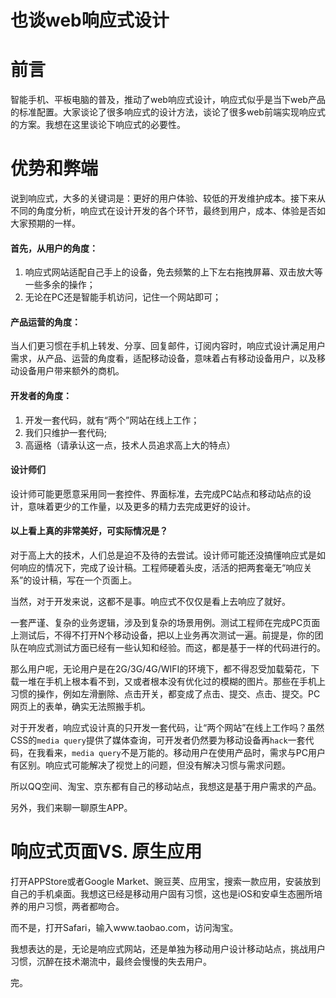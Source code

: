 # 也谈web响应式设计


# 前言
智能手机、平板电脑的普及，推动了web响应式设计，响应式似乎是当下web产品的标准配置。大家谈论了很多响应式的设计方法，谈论了很多web前端实现响应式的方案。我想在这里谈论下响应式的必要性。

# 优势和弊端

说到响应式，大多的关键词是：更好的用户体验、较低的开发维护成本。接下来从不同的角度分析，响应式在设计开发的各个环节，最终到用户，成本、体验是否如大家预期的一样。


#### 首先，从用户的角度：

1. 响应式网站适配自己手上的设备，免去频繁的上下左右拖拽屏幕、双击放大等一些多余的操作；
2. 无论在PC还是智能手机访问，记住一个网站即可；

#### 产品运营的角度：

当人们更习惯在手机上转发、分享、回复邮件，订阅内容时，响应式设计满足用户需求，从产品、运营的角度看，适配移动设备，意味着占有移动设备用户，以及移动设备用户带来额外的商机。



#### 开发者的角度：

1. 开发一套代码，就有“两个”网站在线上工作；
2. 我们只维护一套代码;
3. 高逼格（请承认这一点，技术人员追求高上大的特点）

#### 设计师们

设计师可能更愿意采用同一套控件、界面标准，去完成PC站点和移动站点的设计，意味着更少的工作量，以及更多的精力去完成更好的设计。

#### 以上看上真的非常美好，可实际情况是？

对于高上大的技术，人们总是迫不及待的去尝试。设计师可能还没搞懂响应式是如何响应的情况下，完成了设计稿。工程师硬着头皮，活活的把两套毫无“响应关系”的设计稿，写在一个页面上。

当然，对于开发来说，这都不是事。响应式不仅仅是看上去响应了就好。

一套严谨、复杂的业务逻辑，涉及到复杂的场景用例。测试工程师在完成PC页面上测试后，不得不打开N个移动设备，把以上业务再次测试一遍。前提是，你的团队在响应式测试方面已经有一些认知和经验。而这，都是基于一样的代码进行的。

那么用户呢，无论用户是在2G/3G/4G/WIFI的环境下，都不得忍受加载菊花，下载一堆在手机上根本看不到，又或者根本没有优化过的模糊的图片。那些在手机上习惯的操作，例如左滑删除、点击开关，都变成了点击、提交、点击、提交。PC网页上的表单，确实无法照搬手机。

对于开发者，响应式设计真的只开发一套代码，让“两个网站”在线上工作吗？虽然CSS的`media query`提供了媒体查询，可开发者仍然要为移动设备再`hack`一套代码，在我看来，`media query`不是万能的。移动用户在使用产品时，需求与PC用户有区别。响应式可能解决了视觉上的问题，但没有解决习惯与需求问题。

所以QQ空间、淘宝、京东都有自己的移动站点，我想这是基于用户需求的产品。

另外，我们来聊一聊原生APP。


# 响应式页面VS. 原生应用

打开APPStore或者Google Market、豌豆荚、应用宝，搜索一款应用，安装放到自己的手机桌面。我想这已经是移动用户固有习惯，这也是iOS和安卓生态圈所培养的用户习惯，两者都吻合。

而不是，打开Safari，输入www.taobao.com，访问淘宝。

我想表达的是，无论是响应式网站，还是单独为移动用户设计移动站点，挑战用户习惯，沉醉在技术潮流中，最终会慢慢的失去用户。


完。